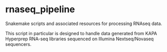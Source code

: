 # rnaseq_pipeline

Snakemake scripts and associated resources for processing RNAseq data.

This script in particular is designed to handle data generated from KAPA
Hyperprep RNA-seq libraries sequenced on Illumina Nextseq/Novaseq sequencers.
